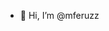 - 👋 Hi, I’m @mferuzz


<!---
mferuzz/mferuzz is a ✨ special ✨ repository because its `README.md` (this file) appears on your GitHub profile.
You can click the Preview link to take a look at your changes.
--->
